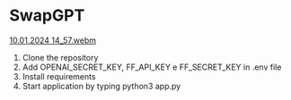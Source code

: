 # SwapGPT

[10.01.2024 14_57.webm](https://github.com/rosscript/SwapGPT/assets/127686871/272b6c74-ffb2-4c49-9b07-d31dd26bcd33)

1. Clone the repository
2. Add OPENAI_SECRET_KEY, FF_API_KEY e FF_SECRET_KEY in .env file
3. Install requirements
4. Start application by typing python3 app.py
